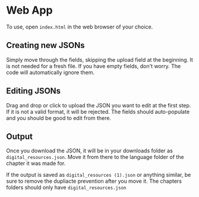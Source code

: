 # Web App

To use, open `index.html` in the web browser of your choice.

## Creating new JSONs

Simply move through the fields, skipping the upload field at the beginning. It is not needed for a fresh file. If you have empty fields, don't worry. The code will automatically ignore them.

## Editing JSONs

Drag and drop or click to upload the JSON you want to edit at the first step. If it is not a valid format, it will be rejected. The fields should auto-populate and you should be good to edit from there.

## Output

Once you download the JSON, it will be in your downloads folder as `digital_resources.json`. Move it from there to the language folder of the chapter it was made for.

If the output is saved as `digital_resources (1).json` or anything similar, be sure to remove the dupliacte prevention after you move it. The chapters folders should only have `digital_resources.json`